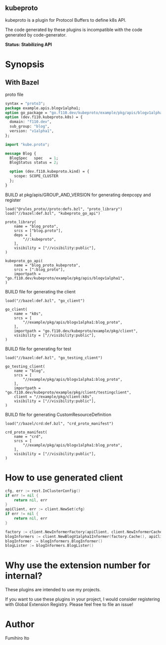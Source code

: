 kubeproto
---

kubeproto is a plugin for Protocol Buffers to define k8s API.

The code generated by these plugins is incompatible with the code generated by code-generator.

**Status: Stabilizing API**

# Synopsis

## With Bazel

proto file

```protobuf
syntax = "proto3";
package example.apis.blogv1alpha1;
option go_package = "go.f110.dev/kubeproto/example/pkg/apis/blogv1alpha1";
option (dev.f110.kubeproto.k8s) = {
  domain: "f110.dev",
  sub_group: "blog",
  version: "v1alpha1",
};

import "kube.proto";

message Blog {
  BlogSpec   spec   = 1;
  BlogStatus status = 2;

  option (dev.f110.kubeproto.kind) = {
    scope: SCOPE_CLUSTER
  };
}
```

BUILD at pkg/apis/GROUP_AND_VERSION for generating deepcopy and register

```
load("@rules_proto//proto:defs.bzl", "proto_library")
load("//bazel:def.bzl", "kubeproto_go_api")

proto_library(
    name = "blog_proto",
    srcs = ["blog.proto"],
    deps = [
        "//:kubeproto",
    ],
    visibility = ["//visibility:public"],
)

kubeproto_go_api(
    name = "blog_proto_kubeproto",
    srcs = [":blog_proto"],
    importpath = "go.f110.dev/kubeproto/example/pkg/apis/blogv1alpha1",
)
```

BUILD file for generating the client

```
load("//bazel:def.bzl", "go_client")

go_client(
    name = "k8s",
    srcs = [
        "//example/pkg/apis/blogv1alpha1:blog_proto",
    ],
    importpath = "go.f110.dev/kubeproto/example/pkg/client",
    visibility = ["//visibility:public"],
)
```

BUILD file for generating for test

```
load("//bazel:def.bzl", "go_testing_client")

go_testing_client(
    name = "blog",
    srcs = [
        "//example/pkg/apis/blogv1alpha1:blog_proto",
    ],
    importpath = "go.f110.dev/kubeproto/example/pkg/client/testingclient",
    client = "//example/pkg/client:k8s",
    visibility = ["//visibility:public"],
)
```

BUILD file for generating CustomResourceDefinition

```
load("//bazel/crd:def.bzl", "crd_proto_manifest")

crd_proto_manifest(
    name = "crd",
    srcs = [
        "//example/pkg/apis/blogv1alpha1:blog_proto",
    ],
    visibility = ["//visibility:public"],
)
```

# How to use generated client

```go
cfg, err := rest.InClusterConfig()
if err != nil {
    return nil, err
}
apiClient, err := client.NewSet(cfg)
if err != nil {
    return nil, err
}

factory := client.NewInformerFactory(apiClient, client.NewInformerCache(), metav1.NamespaceAll, 30*time.Second)
blogInformers := client.NewBlogV1alpha1Informer(factory.Cache(), apiClient.BlogV1alpha1, metav1.NamespaceAll, 30*time.Second)
blogInformer := blogInformers.BlogInformer()
blogLister := blogInformers.BlogLister()
```

# Why use the extension number for internal?

These plugins are intended to use my projects.

If you want to use these plugins in your project, I would consider registering with Global Extension Registry.
Please feel free to file an issue! 

# Author

Fumihiro Ito

